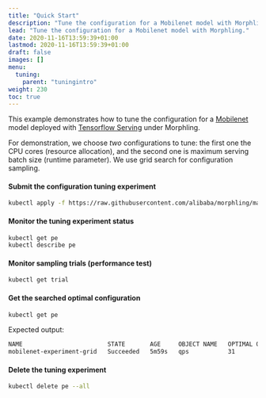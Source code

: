 ```yaml
---
title: "Quick Start"
description: "Tune the configuration for a Mobilenet model with Morphling."
lead: "Tune the configuration for a Mobilenet model with Morphling."
date: 2020-11-16T13:59:39+01:00
lastmod: 2020-11-16T13:59:39+01:00
draft: false
images: []
menu:
  tuning:
    parent: "tuningintro"
weight: 230
toc: true
---
```

This example demonstrates how to tune the configuration for a [Mobilenet](https://www.tensorflow.org/api_docs/python/tf/keras/applications/mobilenet) model deployed with [Tensorflow Serving](https://www.tensorflow.org/tfx/guide/serving) under Morphling.

For demonstration, we choose _two_ configurations to tune:
the first one the CPU cores (resource allocation), and the second one is maximum serving batch size (runtime parameter).
We use grid search for configuration sampling.

#### Submit the configuration tuning experiment


```bash
kubectl apply -f https://raw.githubusercontent.com/alibaba/morphling/main/examples/experiment/experiment-mobilenet-grid.yaml
```

#### Monitor the tuning experiment status

```bash
kubectl get pe
kubectl describe pe
```

#### Monitor sampling trials (performance test)


```bash
kubectl get trial
```

#### Get the searched optimal configuration


```bash
kubectl get pe
```

Expected output:

```bash
NAME                        STATE       AGE     OBJECT NAME   OPTIMAL OBJECT VALUE   OPTIMAL PARAMETERS
mobilenet-experiment-grid   Succeeded   5m59s   qps           31                     [map[category:env name:BATCH_SIZE value:2] map[category:resource name:cpu value:2000m] map[category:resource name:memory value:2000Mi]]
```

#### Delete the tuning experiment


```bash
kubectl delete pe --all
```
